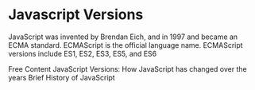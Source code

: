 # Javascript Versions

JavaScript was invented by Brendan Eich, and in 1997 and became an ECMA standard. ECMAScript is the official language name. ECMAScript versions include ES1, ES2, ES3, ES5, and ES6

<ResourceGroupTitle>Free Content</ResourceGroupTitle>
<BadgeLink colorScheme='yellow' badgeText='Read' href='https://www.educative.io/blog/javascript-versions-history'>JavaScript Versions: How JavaScript has changed over the years</BadgeLink>
<BadgeLink colorScheme='yellow' badgeText='Read' href='https://roadmap.sh/guides/history-of-javascript'>Brief History of JavaScript</BadgeLink>



